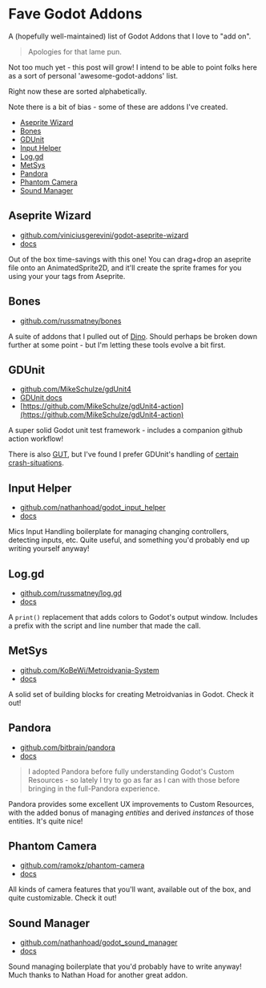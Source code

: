 # Fave Godot Addons

A (hopefully well-maintained) list of Godot Addons that I love to "add on".

> Apologies for that lame pun.

Not too much yet - this post will grow! I intend to be able to point folks here
as a sort of personal 'awesome-godot-addons' list.

Right now these are sorted alphabetically.

Note there is a bit of bias - some of these are addons I've created.

- [Aseprite Wizard](#Aseprite-Wizard)
- [Bones](#Bones)
- [GDUnit](#GDUnit)
- [Input Helper](#Input-Helper)
- [Log.gd](#Loggd)
- [MetSys](#MetSys)
- [Pandora](#Pandora)
- [Phantom Camera](#Phantom-Camera)
- [Sound Manager](#Sound-Manager)

## Aseprite Wizard

- [github.com/viniciusgerevini/godot-aseprite-wizard](https://github.com/viniciusgerevini/godot-aseprite-wizard)
- [docs](https://thisisvini.com/aseprite-wizard/)

Out of the box time-savings with this one! You can drag+drop an aseprite file
onto an AnimatedSprite2D, and it'll create the sprite frames for you using your
your tags from Aseprite.

## Bones

- [github.com/russmatney/bones](https://github.com/russmatney/bones)

A suite of addons that I pulled out of
[Dino](https://github.com/russmatney/dino). Should perhaps be broken down
further at some point - but I'm letting these tools evolve a bit first.

## GDUnit

- [github.com/MikeSchulze/gdUnit4](https://github.com/MikeSchulze/gdUnit4)
- [GDUnit docs](https://mikeschulze.github.io/gdUnit4/)
- [https://github.com/MikeSchulze/gdUnit4-action](https://github.com/MikeSchulze/gdUnit4-action)

A super solid Godot unit test framework - includes a companion github action
workflow!

There is also [GUT](https://github.com/bitwes/gut), but I've found I prefer GDUnit's handling of [certain
crash-situations](https://github.com/bitwes/Gut/issues/362#issuecomment-1141272385).

## Input Helper

- [github.com/nathanhoad/godot_input_helper](https://github.com/nathanhoad/godot_input_helper)
- [docs](https://github.com/nathanhoad/godot_input_helper/tree/main/docs)

Mics Input Handling boilerplate for managing changing controllers, detecting
inputs, etc. Quite useful, and something you'd probably end up writing yourself
anyway!

## Log.gd

- [github.com/russmatney/log.gd](https://github.com/russmatney/log.gd)
- [docs](https://russmatney.github.io/log.gd)

A `print()` replacement that adds colors to Godot's output window. Includes a
prefix with the script and line number that made the call.

## MetSys

- [github.com/KoBeWi/Metroidvania-System](https://github.com/KoBeWi/Metroidvania-System)
- [docs](https://github.com/KoBeWi/Metroidvania-System/wiki)

A solid set of building blocks for creating Metroidvanias in Godot. Check it out!

## Pandora

- [github.com/bitbrain/pandora](https://github.com/bitbrain/pandora)
- [docs](https://bitbra.in/pandora/#/)

> I adopted Pandora before fully understanding Godot's Custom Resources - so
> lately I try to go as far as I can with those before bringing in the
> full-Pandora experience.

Pandora provides some excellent UX improvements to Custom Resources, with the
added bonus of managing _entities_ and derived _instances_ of those entities.
It's quite nice!

## Phantom Camera

- [github.com/ramokz/phantom-camera](https://github.com/ramokz/phantom-camera)
- [docs](https://phantom-camera.dev/)

All kinds of camera features that you'll want, available out of the box, and
quite customizable. Check it out!

## Sound Manager

- [github.com/nathanhoad/godot_sound_manager](https://github.com/nathanhoad/godot_sound_manager)
- [docs](https://github.com/nathanhoad/godot_sound_manager/tree/main/docs)

Sound managing boilerplate that you'd probably have to write anyway! Much thanks
to Nathan Hoad for another great addon.
